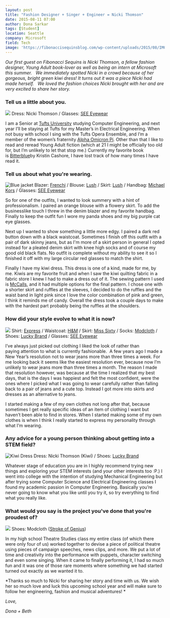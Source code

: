```yaml
---
layout: post
title: "Fashion Designer + Singer + Engineer = Nicki Thomson"
date: 2015-08-11 07:00
author: Dona Sarkar
tags: [Student]
location: Seattle
company: Microsoft
field: Tech
image: 'https://fibonaccisequinsblog.com/wp-content/uploads/2015/08/IMG_0928.jpg'
---
```


*Our first guest on Fibonacci Sequins is Nicki Thomson, a fellow fashion designer, Young Adult book-lover as well as being an intern at Microsoft this summer.   We immediately spotted Nicki in a crowd because of her gorgeous, bright green kiwi dress! It turns out it was a piece Nicki had made herself.   We loved the fashion choices Nicki brought with her and are very excited to share her story.*

### Tell us a little about you.

[![](https://fibonaccisequinsblog.com/wp-content/uploads/2015/08/IMG_0928.jpg)](https://fibonaccisequinsblog.com/wp-content/uploads/2015/08/IMG_0928.jpg) Dress: Nicki Thomson / Glasses: [SEE Eyewear](http://www.seeeyewear.com/)

I am a Senior at [Tufts University](https://www.google.com/url?sa=t&rct=j&q=&esrc=s&source=web&cd=1&cad=rja&uact=8&ved=0CB8QFjAAahUKEwjzkdThyZPHAhVCnIgKHZsXAaY&url=http%3A%2F%2Fwww.tufts.edu%2F&ei=tNzCVfPnLcK4ogSbr4SwCg&usg=AFQjCNFYMeksdfkeZXkHXakV--_rXmtyJw&sig2=VVXwVXWRhRgzrWH21xhoBg&bvm=bv.99556055,d.cGU) studying Computer Engineering, and next year I’ll be staying at Tufts for my Master’s in Electrical Engineering. When not busy with school I sing with the Tufts Opera Ensemble, and I’m a member of the women’s fraternity [Alpha Omicron Pi](http://www.alphaomicronpi.org/). Other than that I like to read and reread Young Adult fiction (which at 21 I might be officially too old for, but I’m unlikely to let that stop me.) Currently my favorite book is [Bitterblue](http://www.amazon.com/Bitterblue-Graceling-Realm-Book-3-ebook/dp/B006CUA17O/ref=tmm_kin_swatch_0?_encoding=UTF8&qid=1438836945&sr=8-1)by Kristin Cashore, I have lost track of how many times I have read it.

### Tell us about what you're wearing.

![Blue jacket](https://fibonaccisequinsblog.com/wp-content/uploads/2015/08/IMG_09782-683x1024.jpg) Blazer: [Frenchi](http://shop.nordstrom.com/c/frenchi) / Blouse: [Lush](http://shop.lushfashionlounge.com/collections/tops) / Skirt: [Lush](http://shop.lushfashionlounge.com/collections/bottoms) / Handbag: [Michael Kors](http://www.michaelkors.com/bags/_/N-283g) / Glasses: [SEE Eyewear](http://www.seeeyewear.com/)

So for one of the outfits, I wanted to look summery with a hint of professionalism. I paired an orange blouse with a flowery skirt. To add the businesslike touch I threw in the denim blazer and my favorite handbag. Finally to keep the outfit fun I wore my panda shoes and my big purple cat eye glasses.

Next up I wanted to show something a little more edgy. I paired a dark red button down with a black waistcoat. Sometimes I finish off this outfit with a pair of dark skinny jeans, but as I'm more of a skirt person in general I opted instead for a pleated denim skirt with knee high socks and of course my good old black flats. No outfit is complete without my ability to see it so I finished it off with my large circular red glasses to match the shirt.

Finally I have my kiwi dress. This dress is one of a kind, made for me, by me. Kiwis are my favorite fruit and when I saw the kiwi quilting fabric in a fabric store I knew I had to make a dress out of it. The sewing pattern I used is [McCalls](http://www.mccall.com/home.html), and it had multiple options for the final pattern. I chose one with a shorter skirt and ruffles at the sleeves, I decided to do the ruffles and the waist band in light pink since I love the color combination of pink and green, I think it reminds me of candy. Overall the dress took a couple days to make with the hardest part probably being the ruffles at the shoulders.

### How did your style evolve to what it is now?

[![](https://fibonaccisequinsblog.com/wp-content/uploads/2015/08/IMG_1201-683x1024.jpg)](https://fibonaccisequinsblog.com/wp-content/uploads/2015/08/IMG_1201-683x1024.jpg) Shirt: [Express](http://www.express.com/clothing/women/blouses/cat/cat1850012) / Waistcoat: [H&M](http://www.hm.com/us/) / Skirt: [Miss Sixty](http://www.misssixty.com/en-gb) / Socks: [Modcloth](http://www.modcloth.com/shop/socks) / Shoes: [Lucky Brand](http://www.luckybrand.com/shoes/womens/flats) / Glasses: [SEE Eyewear](http://www.seeeyewear.com/)

I’ve always just picked out clothing I liked the look of rather than paying attention to what is currently fashionable.  A few years ago I made a New Year’s resolution not to wear jeans more than three times a week. For me looking back it seems like the easiest resolution ever, because now I’m unlikely to wear jeans more than three times a month. The reason I made that resolution however, was because at the time I realized that my best days, that is the days I was happiest and felt the most confident, were the ones where I picked what I was going to wear carefully rather than falling back to a pair of jeans and a cute top. Instead I got more into skirts and dresses as an alternative to jeans.

I started making a few of my own clothes not long after that, because sometimes I get really specific ideas of an item of clothing I want but haven’t been able to find in stores. When I started making some of my own clothes is when I think I really started to express my personality through what I’m wearing.

### Any advice for a young person thinking about getting into a STEM field?

![Kiwi Dress](https://fibonaccisequinsblog.com/wp-content/uploads/2015/08/IMG_09371-683x1024.jpg) Dress: Nicki Thomson (Kiwi) / Shoes: [Lucky Brand](http://www.luckybrand.com/shoes/womens/flats)

Whatever stage of education you are in I highly recommend trying new things and exploring your STEM interests (and your other interests too :P.) I went into college with the intention of studying Mechanical Engineering but after trying some Computer Science and Electrical Engineering classes I found my academic passion in Computer Engineering. Basically you’re never going to know what you like until you try it, so try everything to find what you really like.

### What would you say is the project you've done that you're proudest of?

[![](https://fibonaccisequinsblog.com/wp-content/uploads/2015/08/IMG_1019-1024x683.jpg)](https://fibonaccisequinsblog.com/wp-content/uploads/2015/08/IMG_1019-1024x683.jpg) Shoes: Modcloth ([Stroke of Genius](http://www.modcloth.com/shop/shoes-flats/stroke-of-genus-flat-in-white))

In my high school Theatre Studies class my entire class (of which there were only four of us) worked together to devise a piece of political theatre using pieces of campaign speeches, news clips, and more. We put a lot of time and creativity into the performance with puppets, character switching and even some singing. When it came to finally performing it, I had so much fun and it was one of those rare moments where something we had started turned out exactly as we wanted it to.

*Thanks so much to Nicki for sharing her story and time with us. We wish her so much love and luck this upcoming school year and will make sure to follow her engineering, fashion and musical adventures! *

*Love,*

*Dona + Beth*

